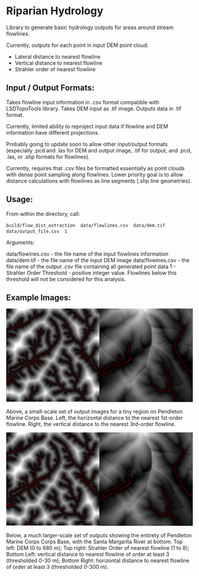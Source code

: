 # Riparian Hydrology 

Library to generate basic hydrology outputs for areas around stream flowlines. 

Currently, outputs for each point in input DEM point cloud:
- Lateral distance to nearest flowline
- Vertical distance to nearest flowline
- Strahler order of nearest flowline

## Input / Output Formats:

Takes flowline input information in .csv format compatible with LSDTopoTools library. Takes DEM input as .tif image. Outputs data in .tif format.

Currently, limited ability to reproject input data if flowline and DEM information have different projections.

Probably going to update soon to allow other input/output formats (especially .pcd and .las for DEM and output image, .tif for output, and .pcd, .las, or .shp formats for flowlines).

Currently, requires that .csv files be formatted essentially as point clouds with dense point sampling along flowlines. Lower priority goal is to allow distance calculations with flowlines as line segments (.shp line geometries).

## Usage:

From within the directory, call:

```
build/flow_dist_extraction  data/flowlines.csv  data/dem.tif  data/output_file.csv  1
```

Arguments: 

data/flowines.csv - the file name of the input flowlines information
data/dem.tif - the file name of the input DEM image
data/flowines.csv - the file name of the output .csv file containing all generated point data
1 - Strahler Order Threshold - positive integer value. Flowlines below this threshold will not be considered for this analysis. 

## Example Images:

![Small Scale Outputs](images/small_scale_outputs.png)

Above, a small-scale set of output images for a tiny region on Pendleton Marine Corps Base. Left, the horizontal distance to the nearest 1st-order flowline. Right, the vertical distance to the nearest 3rd-order flowline.

![Small Scale Outputs](images/small_scale_outputs.png)

Below, a much larger-scale set of outputs showing the entirety of Pendleton Marine Corps Corps Base, with the Santa Margarita River at bottom. Top left: DEM (0 to 880 m); Top right: Strahler Order of nearest flowline (1 to 8); Bottom Left: vertical distance to nearest flowline of order at least 3 (thresholded 0-30 m); Bottom Right: horizontal distance to nearest flowline of order at least 3 (thresholded 0-300 m).
